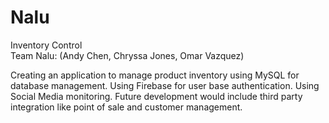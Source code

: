 # Nalu

Inventory Control  
Team Nalu:
(Andy Chen, Chryssa Jones, Omar Vazquez)

Creating an application to manage product inventory using MySQL for database management. Using Firebase for user base authentication. Using Social Media monitoring. Future development would include third party integration like point of sale and customer management.




